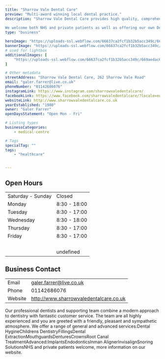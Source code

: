 ```yaml
---
title: "Sharrow Vale Dental Care"
preview: "Multi-award winning local dental practice."
description: "Sharrow Vale Dental Care provides high quality, comprehensive dental care for all the family.
   
We welcome both NHS and private patients as well as offering our own Dental Plan."
type: "business"

heroImage: "https://uploads-ssl.webflow.com/66637ca2fcf1b32b5acc349c/669aedac6680cb4396cf4468_IMG_6369%20-%20Galer%20Farrer.jpeg"
bannerImage: "https://uploads-ssl.webflow.com/66637ca2fcf1b32b5acc349c/669aedefc885ef7ffb6cd166_IMG_6370%20-%20Galer%20Farrer.jpeg"
# used for lightbox
additionalImages: [
    "https://uploads-ssl.webflow.com/66637ca2fcf1b32b5acc349c/669aedac6680cb4396cf4468_IMG_6369%20-%20Galer%20Farrer.jpeg"
]

# Other metadata
streetAddress: "Sharrow Vale Dental Care, 262 Sharrow Vale Road"
email: "galer.farrer@live.co.uk"
phoneNumber: "01142686076"
instagramLink: https://www.instagram.com/sharrowvaledentalcare/
facebookLink: https://www.facebook.com/sharrowvaledentalcare/?locale=en_GB
websiteLink: http://www.sharrowvaledentalcare.co.uk
yearEstablished: "1980"
owner: "Galer Farrer"
openDaysStatement: "Open Mon - Fri"

# Listing types
businessCategories:
    - medical-centre

# Tags
specialTag: ""
tags:
    - "healthcare"


---
```


## Open Hours

| | |
| - | - |
| Saturday - Sunday | Closed |
| Monday | 8:30 - 18:00 |
| Tuesday | 8:30 - 17:00 |
| Wednesday | 8:30 - 18:00 |
| Thursday | 8:30 - 17:00 |
| Friday | 8:30 - 17:00 |
| ‍ |  |
|  | undefined |

## Business Contact

| | |
| - | - |
| Email | galer.farrer@live.co.uk |
| Phone | 01142686076 |
| Website | http://www.sharrowvaledentalcare.co.uk |

Our professional dentists and supporting team combine a modern approach to dentistry with fantastic customer service.
The team are all highly experienced and you are greeted with a friendly, pleasant and sympathetic atmosphere.
We offer a range of general and advanced services:Dental HygineChildrens DentistryFillingsDental ExtractionMouthguardsDenturesCrownsRoot Canal TreatmentAdvanced:ImplantsEndodonticsInman AlignerInvisalignSnoring SolutionsNHS and private patients welcome, more information on our website.


